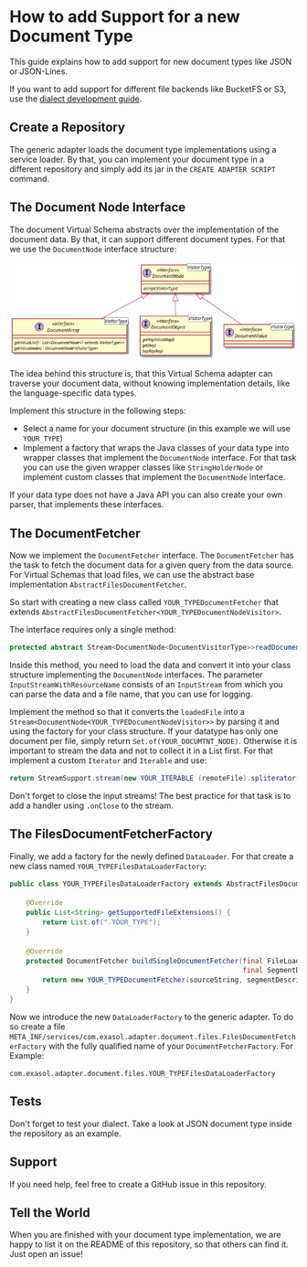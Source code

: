 # How to add Support for a new Document Type

This guide explains how to add support for new document types like JSON or JSON-Lines.

If you want to add support for different file backends like BucketFS or S3, use the [dialect development guide](dialect_development_guide.md).

## Create a Repository

The generic adapter loads the document type implementations using a service loader. By that, you can implement your document type in a different repository and simply add its jar in the `CREATE ADAPTER SCRIPT` command.

## The Document Node Interface

The document Virtual Schema abstracts over the implementation of the document data. By that, it can support different document types. For that we use the `DocumentNode` interface structure:

![document node](documentnode.png)

The idea behind this structure is, that this Virtual Schema adapter can traverse your document data, without knowing implementation details, like the language-specific data types.

Implement this structure in the following steps:

* Select a name for your document structure (in this example we will use `YOUR_TYPE`)
* Implement a factory that wraps the Java classes of your data type into wrapper classes that implement the `DocumentNode` interface. For that task you can use the given wrapper classes like `StringHolderNode` or implement custom classes that implement the `DocumentNode` interface.

If your data type does not have a Java API you can also create your own parser, that implements these interfaces.

## The DocumentFetcher

Now we implement the `DocumentFetcher` interface. The `DocumentFetcher` has the task to fetch the document data for a given query from the data source. For Virtual Schemas that load files, we can use the abstract base implementation `AbstractFilesDocumentFetcher`.

So start with creating a new class called `YOUR_TYPEDocumentFetcher` that extends `AbstractFilesDocumentFetcher<YOUR_TYPEDocumentNodeVisitor>`.

The interface requires only a single method:

```java
protected abstract Stream<DocumentNode<DocumentVisitorType>>readDocuments(InputStreamWithResourceName remoteFile);
```

Inside this method, you need to load the data and convert it into your class structure implementing the `DocumentNode` interfaces. The parameter `InputStreamWithResourceName` consists of an `InputStream` from which you can parse the data and a file name, that you can use for logging.

Implement the method so that it converts the `loadedFile` into a `Stream<DocumentNode<YOUR_TYPEDocumentNodeVisitor>>` by parsing it and using the factory for your class structure. If your datatype has only one document per file, simply return `Set.of(YOUR_DOCUMTNT_NODE)`. Otherwise it is important to stream the data and not to collect it in a List first. For that implement a custom `Iterator` and `Iterable` and use:

```java
return StreamSupport.stream(new YOUR_ITERABLE (remoteFile).spliterator(),false);
```

Don't forget to close the input streams!
The best practice for that task is to add a handler using `.onClose` to the stream.

## The FilesDocumentFetcherFactory

Finally, we add a factory for the newly defined `DataLoader`. For that create a new class named `YOUR_TYPEFilesDataLoaderFactory`:

```java
public class YOUR_TYPEFilesDataLoaderFactory extends AbstractFilesDocumentFetcherFactory {

    @Override
    public List<String> getSupportedFileExtensions() {
        return List.of(".YOUR_TYPE");
    }

    @Override
    protected DocumentFetcher buildSingleDocumentFetcher(final FileLoaderFactory fileLoaderFactory,
                                                         final SegmentDescription segmentDescription, final StringFilter sourceFilter) {
        return new YOUR_TYPEDocumentFetcher(sourceString, segmentDescription, fileLoaderFactory);
    }
}
```

Now we introduce the new `DataLoaderFactory` to the generic adapter. To do so create a file `META_INF/services/com.exasol.adapter.document.files.FilesDocumentFetcherFactory` with the fully qualified name of your `DocumentFetcherFactory`. For Example:

```
com.exasol.adapter.document.files.YOUR_TYPEFilesDataLoaderFactory
``` 

## Tests

Don't forget to test your dialect. Take a look at JSON document type inside the repository as an example.

## Support

If you need help, feel free to create a GitHub issue in this repository.

## Tell the World

When you are finished with your document type implementation, we are happy to list it on the README of this repository, so that others can find it. Just open an issue!

